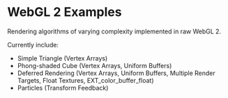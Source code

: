 WebGL 2 Examples
================

Rendering algorithms of varying complexity implemented in raw WebGL 2.

Currently include:
- Simple Triangle (Vertex Arrays)
- Phong-shaded Cube (Vertex Arrays, Uniform Buffers)
- Deferred Rendering (Vertex Arrays, Uniform Buffers, Multiple Render Targets, Float Textures, EXT_color_buffer_float)
- Particles (Transform Feedback)
